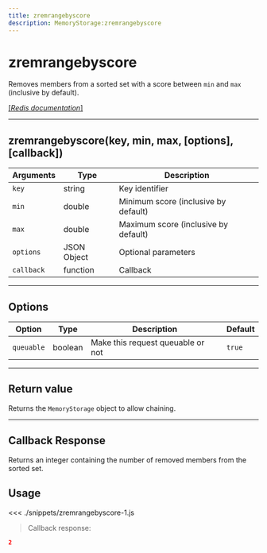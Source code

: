 ```yaml
---
title: zremrangebyscore
description: MemoryStorage:zremrangebyscore
---
```


# zremrangebyscore

Removes members from a sorted set with a score between `min` and `max` (inclusive by default).

[[_Redis documentation_]](https://redis.io/commands/zremrangebyscore)

---

## zremrangebyscore(key, min, max, [options], [callback])

| Arguments  | Type        | Description                          |
| ---------- | ----------- | ------------------------------------ |
| `key`      | string      | Key identifier                       |
| `min`      | double      | Minimum score (inclusive by default) |
| `max`      | double      | Maximum score (inclusive by default) |
| `options`  | JSON Object | Optional parameters                  |
| `callback` | function    | Callback                             |

---

## Options

| Option     | Type    | Description                       | Default |
| ---------- | ------- | --------------------------------- | ------- |
| `queuable` | boolean | Make this request queuable or not | `true`  |

---

## Return value

Returns the `MemoryStorage` object to allow chaining.

---

## Callback Response

Returns an integer containing the number of removed members from the sorted set.

## Usage

<<< ./snippets/zremrangebyscore-1.js

> Callback response:

```json
2
```
